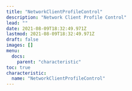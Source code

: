 ```yaml
---
title: "NetworkClientProfileControl"
description: "Network Client Profile Control"
lead: ""
date: 2021-08-09T18:32:49.971Z
lastmod: 2021-08-09T18:32:49.971Z
draft: false
images: []
menu:
  docs:
    parent: "characteristic"
toc: true
characteristic:
  name: "NetworkClientProfileControl"
---
```

